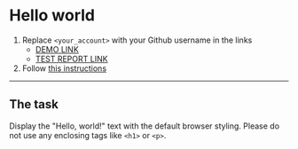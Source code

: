 # Hello world
1. Replace `<your_account>` with your Github username in the links
    - [DEMO LINK](https://varseniuk.github.io/layout_hello-world/) <br>
    - [TEST REPORT LINK](https://varseniuk.github.io/layout_hello-world/report/html_report/)
2. Follow [this instructions](https://mate-academy.github.io/layout_task-guideline/)
___

## The task 
Display the "Hello, world!" text with the default browser styling. Please do not 
use any enclosing tags like `<h1>` or `<p>`.
